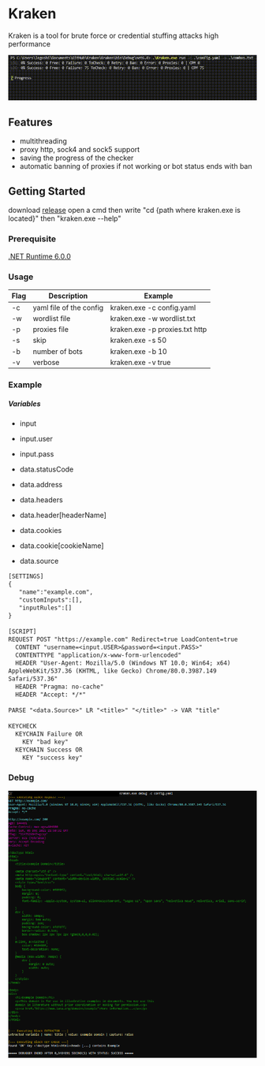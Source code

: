 # Kraken

Kraken is a tool for brute force or credential stuffing attacks high performance

![screen-gif](./gif.gif)

## Features
* multithreading
* proxy http, sock4 and sock5 support
* saving the progress of the checker
* automatic banning of proxies if not working or bot status ends with ban

## Getting Started

download [release](https://github.com/Meliio/Kraken/releases)
open a cmd then write "cd {path where kraken.exe is located}" then "kraken.exe --help"

### Prerequisite

[.NET Runtime 6.0.0](https://dotnet.microsoft.com/download/dotnet/6.0)


### Usage

| Flag             | Description                                                | Example                                     |
| ---------------- | ---------------------------------------------------------- | --------------------------------------------|
| -c               | yaml file of the config                                    | kraken.exe -c config.yaml                   |
| -w               | wordlist file                                              | kraken.exe -w wordlist.txt                  |
| -p               | proxies file                                               | kraken.exe -p proxies.txt http              |
| -s               | skip                                                       | kraken.exe -s 50                            |
| -b               | number of bots                                             | kraken.exe -b 10                            |
| -v               | verbose                                                    | kraken.exe -v true                          |

### Example

##### Variables

* input
* input.user
* input.pass

* data.statusCode
* data.address
* data.headers
* data.header[headerName]
* data.cookies
* data.cookie[cookieName]
* data.source

```
[SETTINGS]
{
   "name":"example.com",
   "customInputs":[],
   "inputRules":[]
}

[SCRIPT]
REQUEST POST "https://example.com" Redirect=true LoadContent=true
  CONTENT "username=<input.USER>&password=<input.PASS>"
  CONTENTTYPE "application/x-www-form-urlencoded"
  HEADER "User-Agent: Mozilla/5.0 (Windows NT 10.0; Win64; x64) AppleWebKit/537.36 (KHTML, like Gecko) Chrome/80.0.3987.149 Safari/537.36" 
  HEADER "Pragma: no-cache" 
  HEADER "Accept: */*" 

PARSE "<data.Source>" LR "<title>" "</title>" -> VAR "title" 

KEYCHECK 
  KEYCHAIN Failure OR 
    KEY "bad key" 
  KEYCHAIN Success OR 
    KEY "success key" 
```


### Debug
![debug screen](https://github.com/Meliio/Kraken/blob/main/screen.png)
